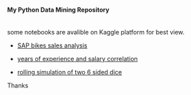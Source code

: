 #### My Python Data Mining Repository


<br>
some notebooks are avalible on Kaggle platform for best view.

- [SAP bikes sales analysis](https://github.com/yasinnaal/Python-Data-Mining/tree/main/sap_bikes_store_sales_analysis)
- [years of experience and salary correlation](https://www.kaggle.com/yasinnaal/years-of-experience-and-salary-correlation)

- [rolling simulation of two 6 sided dice](https://www.kaggle.com/yasinnaal/rolling-simulation-of-two-6-sided-dice)



Thanks
